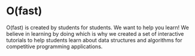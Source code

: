 # O(fast)

O(fast) is created by students for students. We want to help you learn! We believe in learning by doing which is why we created a set of interactive tutorials to help students learn about data structures and algorithms for competitive programming applications.

